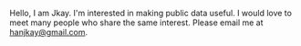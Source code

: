 Hello,  I am Jkay. 
I'm interested in making public data useful. 
I would love to meet many people who share the same interest. 
Please email me at hanjkay@gmail.com.
